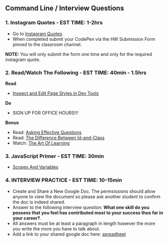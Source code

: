 ## Command Line / Interview Questions

### 1. Instagram Quotes - EST TIME: 1-2hrs

- Go to [Instagram Quotes](./instagram-quotes.md).
- When completed submit your CodePen via the HW Submission Form pinned to the classroom channel.

**NOTE:** You will only submit the form one time and only for the required instagram quote.


### 2. Read/Watch The Following - EST TIME: 40min - 1.5hrs

**Read**

- [Inspect and Edit Page Styles in Dev Tools](https://developers.google.com/web/tools/chrome-devtools/inspect-styles/)

**Do**
- SIGN UP FOR OFFICE HOURS!!!

**Bonus**
- Read: [Asking Effective Questions](https://git.generalassemb.ly/ga-wdi-lessons/effective_questions)
- Read: [The Difference Between Id-and-Class](https://css-tricks.com/the-difference-between-id-and-class/)
- Watch: [The Art Of Learning](https://www.youtube.com/watch?v=qS5Q5KPU_No)


### 3. JavaScript Primer - EST TIME: 30min

- [Scopes And Variables](https://git.generalassemb.ly/SEIR-329/JS_Primer_Homework/tree/master/night_one)


### 4. INTERVIEW PRACTICE - EST TIME: 10-15min

- Create and Share a New Google Doc. The permsissions should allow anyone to view the document so please ask another student to confirm the doc is indeed shared. 
- Answer to the following interview question: **What one skill do you possess that you feel has contributed most to your success thus far in your career?**.
- All answers must be at least a paragraph in length however the more you write the more you have to talk about.
- Add a link to your shared google doc here: [spreadheet](https://docs.google.com/spreadsheets/d/1SzFm9RSJffSgOWCCV8Wpm9wQ9Rhtm5ueipTbHwHIaP4/edit?usp=sharing) 
